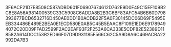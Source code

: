 3F6ACF21D7E8508C587ADBD601F06907674612D762E9D0F49C15EF109B2C8E8A56A981400539C33C5908C6ADDA8B2B3C6BF83AFC54B6B60D798393677BCD6532716D450AE0DD1B0ACDB22F5A0F30145DC06D69F5495EEB334486E489E2BEA0E1ECD580E0AB5C45B5EAAC8F109E1ED6E91789494072C20D09FFAD2599F2AC2EAF93F2F253A6CA333E5CDF82E52389D118582A614DCC153B2ED66F07D9D931185F566C62C5A9D8A6C469ACBA22992DA7B3